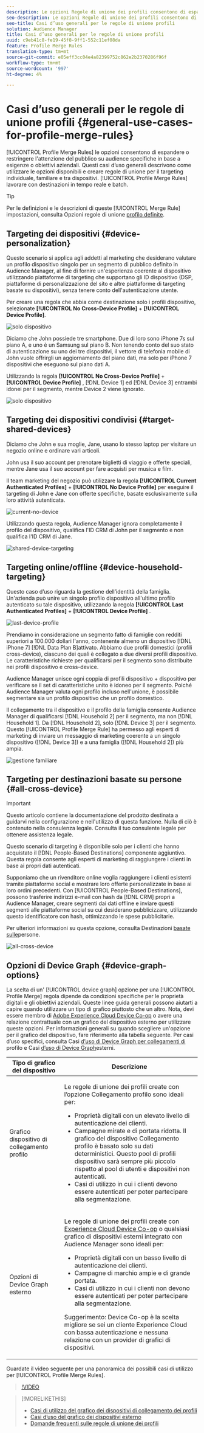 ```yaml
---
description: Le opzioni Regole di unione dei profili consentono di espandere o rendere più mirati i tipi di pubblico in base a esigenze o obiettivi aziendali specifici. Questi casi d’uso generali descrivono come utilizzare le opzioni disponibili e creare regole di unione per il targeting individuale, familiare e tra dispositivi.
seo-description: Le opzioni Regole di unione dei profili consentono di espandere o rendere più mirati i tipi di pubblico in base a esigenze o obiettivi aziendali specifici. Questi casi d’uso generali descrivono come utilizzare le opzioni disponibili e creare regole di unione per il targeting individuale, familiare e tra dispositivi.
seo-title: Casi d’uso generali per le regole di unione profili
solution: Audience Manager
title: Casi d’uso generali per le regole di unione profili
uuid: c9eb41c8-fe19-45f8-9ff1-552c11ef08da
feature: Profile Merge Rules
translation-type: tm+mt
source-git-commit: e05eff3cc04e4a82399752c862e2b2370286f96f
workflow-type: tm+mt
source-wordcount: '997'
ht-degree: 4%

---
```



# Casi d’uso generali per le regole di unione profili {#general-use-cases-for-profile-merge-rules}

[!UICONTROL Profile Merge Rules] le opzioni consentono di espandere o restringere l&#39;attenzione del pubblico su audience specifiche in base a esigenze o obiettivi aziendali. Questi casi d’uso generali descrivono come utilizzare le opzioni disponibili e creare regole di unione per il targeting individuale, familiare e tra dispositivi. [!UICONTROL Profile Merge Rules] lavorare con destinazioni in tempo reale e batch.

>[!TIP]
>
>Per le definizioni e le descrizioni di queste [!UICONTROL Merge Rule] impostazioni, consulta Opzioni regole di unione [profilo definite](merge-rule-definitions.md).

## Targeting dei dispositivi {#device-personalization}

Questo scenario si applica agli addetti al marketing che desiderano valutare un profilo dispositivo singolo per un segmento di pubblico definito in  Audience Manager, al fine di fornire un&#39;esperienza coerente al dispositivo utilizzando piattaforme di targeting che supportano gli ID dispositivo (DSP, piattaforme di personalizzazione del sito e altre piattaforme di targeting basate su dispositivi), senza tenere conto dell&#39;autenticazione utente.

Per creare una regola che abbia come destinazione solo i profili dispositivo, selezionate **[!UICONTROL No Cross-Device Profile]** + **[!UICONTROL Device Profile]**.

![solo dispositivo](assets/device-only.png)

Diciamo che John possiede tre smartphone. Due di loro sono iPhone 7s sul piano A, e uno è un Samsung sul piano B. Non tenendo conto del suo stato di autenticazione su uno dei tre dispositivi, il vettore di telefonia mobile di John vuole offrirgli un aggiornamento del piano dati, ma solo per iPhone 7 dispositivi che eseguono sul piano dati A.

Utilizzando la regola **[!UICONTROL No Cross-Device Profile]** + **[!UICONTROL Device Profile]** , [!DNL Device 1] ed [!DNL Device 3] entrambi idonei per il segmento, mentre Device 2 viene ignorato.

![solo dispositivo](assets/device-management.png)

## Targeting dei dispositivi condivisi {#target-shared-devices}

Diciamo che John e sua moglie, Jane, usano lo stesso laptop per visitare un negozio online e ordinare vari articoli.

John usa il suo account per prenotare biglietti di viaggio e offerte speciali, mentre Jane usa il suo account per fare acquisti per musica e film.

Il team marketing del negozio può utilizzare la regola **[!UICONTROL Current Authenticated Profiles]** + **[!UICONTROL No Device Profile]** per eseguire il targeting di John e Jane con offerte specifiche, basate esclusivamente sulla loro attività autenticata.

![current-no-device](assets/current-no-device.png)

Utilizzando questa regola,  Audience Manager ignora completamente il profilo del dispositivo, qualifica l&#39;ID CRM di John per il segmento e non qualifica l&#39;ID CRM di Jane.

![shared-device-targeting](assets/shared-device-targeting.png)

## Targeting online/offline {#device-household-targeting}

Questo caso d’uso riguarda la gestione dell’identità della famiglia. Un&#39;azienda può unire un singolo profilo dispositivo all&#39;ultimo profilo autenticato su tale dispositivo, utilizzando la regola **[!UICONTROL Last Authenticated Profiles]** + **[!UICONTROL Device Profile]** .

![last-device-profile](assets/last-device-profile.png)

Prendiamo in considerazione un segmento fatto di famiglie con redditi superiori a 100.000 dollari l&#39;anno, contenente almeno un dispositivo [!DNL iPhone 7] [!DNL Data Plan B]attivato. Abbiamo due profili domestici (profili cross-device), ciascuno dei quali è collegato a due diversi profili dispositivo. Le caratteristiche richieste per qualificarsi per il segmento sono distribuite nei profili dispositivo e cross-device.

 Audience Manager unisce ogni coppia di profili dispositivo + dispositivo per verificare se il set di caratteristiche unito è idoneo per il segmento. Poiché  Audience Manager valuta ogni profilo incluso nell&#39;unione, è possibile segmentare sia un profilo dispositivo che un profilo domestico.

Il collegamento tra il dispositivo e il profilo della famiglia consente  Audience Manager di qualificarsi [!DNL Household 2] per il segmento, ma non [!DNL Household 1]. Da [!DNL Household 2], solo [!DNL Device 3] per il segmento. Questo [!UICONTROL Profile Merge Rule] ha permesso agli esperti di marketing di inviare un messaggio di marketing coerente a un singolo dispositivo ([!DNL Device 3]) e a una famiglia ([!DNL Household 2]) più ampia.

![gestione familiare](assets/household-management.png)

## Targeting per destinazioni basate su persone {#all-cross-device}

>[!IMPORTANT]
>
>Questo articolo contiene la documentazione del prodotto destinata a guidarvi nella configurazione e nell&#39;utilizzo di questa funzione. Nulla di ciò è contenuto nella consulenza legale. Consulta il tuo consulente legale per ottenere assistenza legale.

Questo scenario di targeting è disponibile solo per i clienti che hanno acquistato il [!DNL People-Based Destinations] componente aggiuntivo. Questa regola consente agli esperti di marketing di raggiungere i clienti in base ai propri dati autenticati.

Supponiamo che un rivenditore online voglia raggiungere i clienti esistenti tramite piattaforme social e mostrare loro offerte personalizzate in base ai loro ordini precedenti. Con [!UICONTROL People-Based Destinations], possono trasferire indirizzi e-mail con hash da [!DNL CRM] propri a  Audience Manager, creare segmenti dai dati offline e inviare questi segmenti alle piattaforme social su cui desiderano pubblicizzare, utilizzando questo identificatore con hash, ottimizzando le spese pubblicitarie.

Per ulteriori informazioni su questa opzione, consulta Destinazioni [basate sulle](../destinations/people-based-destinations-overview.md)persone.

![all-cross-device](assets/all-cross-device.png)

## Opzioni di Device Graph {#device-graph-options}

La scelta di un&#39; [!UICONTROL device graph] opzione per una [!UICONTROL Profile Merge] regola dipende da condizioni specifiche per le proprietà digitali e gli obiettivi aziendali. Queste linee guida generali possono aiutarti a capire quando utilizzare un tipo di grafico piuttosto che un altro. Nota, devi essere membro di [Adobe Experience Cloud Device Co-op](https://docs.adobe.com/content/help/it-IT/device-co-op/using/home.html) o avere una relazione contrattuale con un grafico del dispositivo esterno per utilizzare queste opzioni. Per informazioni generali su quando scegliere un&#39;opzione per il grafico del dispositivo, fare riferimento alla tabella seguente. Per casi d’uso specifici, consulta Casi [d’uso di Device Graph per collegamenti di](profile-link-use-case.md) profilo e Casi [d’uso di Device Graph](external-graph-use-cases.md)esterni.

<table id="table_66D9152D4FF040A186003272D456625D"> 
 <thead> 
  <tr> 
   <th colname="col1" class="entry"> Tipo di grafico del dispositivo </th> 
   <th colname="col2" class="entry"> Descrizione </th> 
  </tr>
 </thead>
 <tbody> 
  <tr> 
   <td colname="col1"> <p><span class="wintitle"> Grafico dispositivo di collegamento profilo</span> </p> </td> 
   <td colname="col2"> <p><span class="wintitle"> Le regole di unione</span> dei profili create con l’opzione <span class="wintitle"> Collegamento</span> profilo sono ideali per: </p> <p> 
     <ul id="ul_FF44FA894BB2448887C8EDA9C8407EF9"> 
      <li id="li_E22505210C664FE6A9AA7C61244B36DA">Proprietà digitali con un elevato livello di autenticazione dei clienti. </li> 
      <li id="li_BE7112EE611E4DEB95B5C0A2852BFA97">Campagne mirate e di portata ridotta. Il grafico del dispositivo Collegamento <span class="wintitle"></span> profilo è basato solo su dati deterministici. Questo pool di profili dispositivo sarà sempre più piccolo rispetto al pool di utenti e dispositivi non autenticati. </li> 
      <li id="li_5FD9E936A72A4EFE80E694FA2E08E385">Casi di utilizzo in cui i clienti devono essere autenticati per poter partecipare alla segmentazione. </li> 
     </ul> </p> </td> 
  </tr> 
  <tr> 
   <td colname="col1"> <p>Opzioni di Device Graph esterno </p> </td> 
   <td colname="col2"> <p><span class="wintitle"> Le regole di unione</span> dei profili create con <a href="https://docs.adobe.com/content/help/en/device-co-op/using/about/overview.html" format="https" scope="external">  Experience Cloud Device Co-op</a> o qualsiasi grafico di dispositivi esterni integrato con <span class="keyword">  Audience Manager</span> sono ideali per: </p> <p> 
     <ul id="ul_D76D773988604A619FA4A3BF37F910F0"> 
      <li id="li_969A0755A9E34CBEB2F7331C137B9A26">Proprietà digitali con un basso livello di autenticazione dei clienti. </li> 
      <li id="li_AC78C8B4AD5340FFAC44FE851096C6A6">Campagne di marchio ampie e di grande portata. </li> 
      <li id="li_14AEC54CE34440889A3A36324EC6F497">Casi di utilizzo in cui i clienti non devono essere autenticati per poter partecipare alla segmentazione. </li> 
     </ul> </p> <p> <p>Suggerimento: Device Co-op <span class="keyword"> è la scelta migliore se sei un cliente Experience Cloud</span> <span class="keyword"></span>  con bassa autenticazione e nessuna relazione con un provider di grafici di dispositivi. </p> </p> </td> 
  </tr> 
 </tbody> 
</table>

Guardate il video seguente per una panoramica dei possibili casi di utilizzo per [!UICONTROL Profile Merge Rules].

>[!VIDEO](https://video.tv.adobe.com/v/28975/)

>[!MORELIKETHIS]
>
>* [Casi di utilizzo del grafico dei dispositivi di collegamento dei profili](profile-link-use-case.md)
>* [Casi d’uso del grafico dei dispositivi esterno](external-graph-use-cases.md)
>* [Domande frequenti sulle regole di unione dei profili](../../faq/faq-profile-merge.md)

